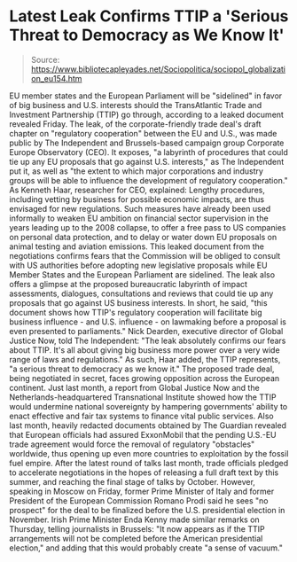 # Latest Leak Confirms TTIP a 'Serious Threat to Democracy as We Know It'

> Source: https://www.bibliotecapleyades.net/Sociopolitica/sociopol_globalization_eu154.htm

EU member states and the
European Parliament will be "sidelined" in favor of big
business and U.S. interests should the TransAtlantic
Trade and Investment Partnership (TTIP) go through,
according to a leaked document revealed Friday.
The leak, of the
corporate-friendly trade deal's draft chapter on
"regulatory cooperation" between the EU and U.S., was
made public by The Independent and
Brussels-based campaign group Corporate Europe
Observatory (CEO).
It exposes,
"a labyrinth of
procedures that could tie up any EU proposals that go
against U.S. interests," as The Independent put
it, as well as "the extent to which major corporations
and industry groups will be able to influence the
development of regulatory cooperation."
As Kenneth Haar, researcher
for CEO, explained:
Lengthy procedures,
including vetting by business for possible economic
impacts, are thus envisaged for new regulations.
Such measures have
already been used informally to weaken EU ambition
on financial sector supervision in the years leading
up to the 2008 collapse, to offer a free pass to US
companies on personal data protection, and to delay
or water down EU proposals on animal testing and
aviation emissions.
This leaked document
from the negotiations confirms fears that the
Commission will be obliged to consult with US
authorities before adopting new legislative
proposals while EU Member States and the European
Parliament are sidelined.
The leak also offers a
glimpse at the proposed bureaucratic labyrinth of
impact assessments, dialogues, consultations and
reviews that could tie up any proposals that go
against US business interests.
In short, he said,
"this document shows how
TTIP's regulatory cooperation will facilitate big
business influence - and U.S. influence - on
lawmaking before a proposal is even presented to
parliaments."
Nick Dearden, executive
director of Global Justice Now, told The Independent:
"The leak absolutely
confirms our fears about TTIP. It's all about giving
big business more power over a very wide range of
laws and regulations."
As such, Haar added, the
TTIP represents,
"a serious threat to
democracy as we know it."
The proposed trade deal,
being negotiated in secret, faces
growing opposition across the
European continent.
Just last month, a report
from Global Justice Now and the
Netherlands-headquartered Transnational Institute
showed how the TTIP would undermine national
sovereignty by hampering governments' ability to enact
effective and fair tax systems to finance vital public
services.
Also last month, heavily
redacted documents obtained by The Guardian
revealed that European officials had assured
ExxonMobil that the pending U.S.-EU trade agreement
would force the removal of regulatory "obstacles"
worldwide, thus opening up even more countries to
exploitation by the fossil fuel empire.
After
the latest round of talks last month, trade
officials
pledged to accelerate negotiations in the hopes of
releasing a full draft text by this summer, and reaching
the final stage of talks by October.
However, speaking in Moscow
on Friday, former Prime Minister of Italy and former
President of the European Commission Romano Prodi
said he sees "no prospect" for the deal to be
finalized before the U.S. presidential election in
November.
Irish Prime Minister Enda
Kenny made similar remarks on Thursday,
telling journalists in Brussels:
"It now appears as if
the TTIP arrangements will not be completed before
the American presidential election," and adding that
this would probably create "a sense of vacuum."
